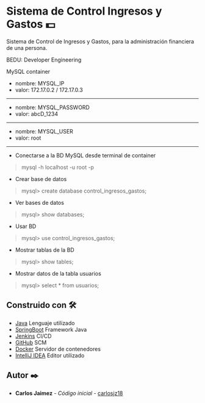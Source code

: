 # Sistema de Control Ingresos y Gastos 💵

Sistema de Control de Ingresos y Gastos, para la administración financiera de una persona.

BEDU: Developer Engineering


MySQL container

- nombre: MYSQL_IP
- valor: 172.17.0.2 / 172.17.0.3
---
- nombre: MYSQL_PASSWORD
- valor: abcD_1234
---
- nombre: MYSQL_USER
- valor: root
---

- Conectarse a la BD MySQL desde terminal de container
> mysql -h localhost -u root -p

- Crear base de datos
> mysql> create database control_ingresos_gastos;

- Ver bases de datos
> mysql> show databases;

- Usar BD
> mysql> use control_ingresos_gastos;

- Mostrar tablas de la BD
> mysql> show tables;


- Mostrar datos de la tabla usuarios
> mysql> select * from usuarios;

## Construido con 🛠️

* [Java]() Lenguaje utilizado
* [SpringBoot]() Framework Java
* [Jenkins]() CI/CD
* [GitHub]() SCM
* [Docker]() Servidor de contenedores
* [IntelliJ IDEA]() Editor utilizado

## Autor ✒️

* **Carlos Jaimez** - *Código inicial* - [carlosjz18](https://github.com/carlosjz18)